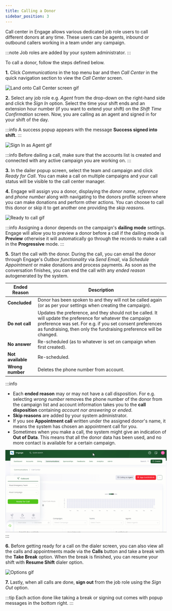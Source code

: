 ```yaml
---
title: Calling a Donor
sidebar_position: 3
---  
```


Call center in Engage allows various dedicated job role users to call different donors at any time. These users can be agents, inbound or outbound callers working in a team under any campaign.

:::note
Job roles are added by your system administrator.
:::

To call a donor, follow the steps defined below.

**1.** Click *Communications* in the top menu bar and then *Call Center* in the quick navigation section to view the *Call Center* screen.

![Land onto Call Center screen gif](./land-onto-callcenter-screen.gif)

**2.** Select any job role e.g. *Agent* from the drop-down on the right-hand side and click the *Sign In* option. Select the time your shift ends and an extension hour number (if you want to extend your shift) on the *Shift Time Confirmation* screen. Now, you are calling as an agent and signed in for your shift of the day.

:::info
A success popup appears with the message **Success signed into shift**.
:::

![Sign In as Agent gif](./signin-as-agent.gif)

:::info
Before dailing a call, make sure that the accounts list is created and connected with any active campaign you are working on.
:::

**3.** In the dailer popup screen, select the team and campaign and click *Ready for Call*. You can make a call on multiple campaigns and your call status will be visible to the call center manager.

**4.** Engage will assign you a donor, displaying the *donor name*, *reference* and *phone number* along with navigating to the donors profile screen where you can make donations and perform other actions. You can choose to call this donor or skip it to get another one providing the *skip reasons*.

![Ready to call gif](./ready-for-call.gif)

:::info
Assigning a donor depends on the campaign's **dailing mode** settings. Engage will allow you to preview a donor before a call if the dailing mode is **Preview** otherwise it will automatically go through the records to make a call in the **Progressive** mode. 
:::

**5.** Start the call with the donor. During the call, you can email the donor through Engage's *Outbox functionality* via *Send Email*, <K2Link route="docs/engage/communications/call-center/calls-appointments/appointments/" text="schedule an appointment" isInternal/> via *Schedule Appointment* or make donations and process payments. As soon as the conversation finishes, you can end the call with any *ended reason* autogenerated by the system.

| Ended Reason | Description |
| ------------ | ----------- |
| **Concluded** | Donor has been spoken to and they will not be called again (or as per your settings when creating the campaign). |
| **Do not call** | Updates the preference, and they should not be called. It will update the preference for whatever the campaign preference was set. For e.g. if you set consent preferences as fundraising, then only the fundraising preference will be changed. |
| **No answer** | Re-scheduled (as to whatever is set on campaign when first created). |
| **Not available** | Re-scheduled. |
| **Wrong number** | Deletes the phone number from account. |

:::info
- Each **ended reason** may or may not have a call disposition. For e.g. selecting *wrong number* removes the phone number of the donor from the campaign list and account information takes you to the **call disposition** containing *account nor answering* or *ended*.
- **Skip reasons** are added by your system administrator.
- If you see **Appointment call** written under the assigned donor's name, it means the system has chosen an appointment call for you. 
- Sometimes when you make a call, the system might give an indication of **Out of Data**. This means that all the donor data has been used, and no more contact is available for a certain campaign.

![Out of Data](./out-of-data.gif)
:::

**6.** Before getting ready for a call on the dialer screen, you can also view all the calls and appointments made via the **Calls** button and take a break with the **Take Break** option. When the break is finished, you can resume your shift with **Resume Shift** dialer option.

![Options gif](./options-gif.gif)

**7.** Lastly, when all calls are done, **sign out** from the job role using the *Sign Out* option.

:::tip
Each action done like taking a break or signing out comes with popup messages in the bottom right. 
:::